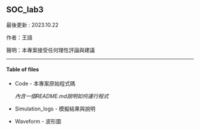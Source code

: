 ## SOC_lab3
最後更新 : 2023.10.22

作者：王語

聲明：本專案接受任何理性評論與建議

---
#### Table of files 
- Code - 本專案原始程式碼
  
  *內含一個README.md說明如何運行程式*
- Simulation_logs - 模擬結果與說明
- Waveform - 波形圖
  
